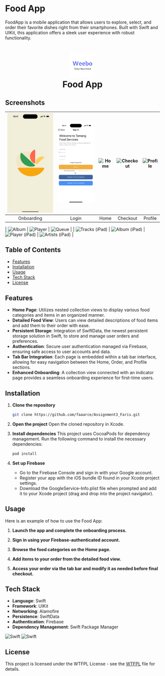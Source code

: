 # Food App
FoodApp is a mobile application that allows users to explore, select, and order their favorite dishes right from their smartphones. Built with Swift and UIKit, this application offers a sleek user experience with robust functionality.

<div align="center">
       <h1> <img src="https://github.com/farisarie/Weebo/blob/main/Weabo/Assets.xcassets/iTunesArtwork.imageset/iTunesArtwork%402x.png" width="80px"><br/>Food App</h1>
     </div>

## Screenshots

| ![Onboarding](https://github.com/faaarce/Assignment3_Faris/blob/swift-data/Gif/onboardings.gif?raw=true) | ![Login](https://github.com/faaarce/Assignment3_Faris/blob/swift-data/Gif/login.gif?raw=true) | ![Home](https://github.com/faaarce/Assignment3_Faris/blob/swift-data/Gif/home.gif?raw=true) | ![Checkout](https://github.com/faaarce/Assignment3_Faris/blob/swift-data/Gif/checkout.gif?raw=true) | ![Profile](https://github.com/faaarce/Assignment3_Faris/blob/swift-data/Gif/profile.gif?raw=true) |
|:---:|:---:|:---:|:---:|:---:|
| Onboarding | Login | Home | Checkout | Profile |

| ![Album](/Screenshots/Album.png?raw=true) | ![Player](/Screenshots/Player.png?raw=true) | ![Queue](/Screenshots/Queue.png?raw=true) |
| ![Tracks (iPad)](/Screenshots/Tracks%20(iPad).png?raw=true) | ![Album (iPad)](/Screenshots/Album%20(iPad).png?raw=true) | ![Player (iPad)](/Screenshots/Player%20(iPad).png?raw=true) | ![Artists (iPad)](/Screenshots/Artists%20(iPad).png?raw=true) |


## Table of Contents
- [Features](#features)
- [Installation](#installation)
- [Usage](#usage)
- [Tech Stack](#tech-stack)
- [License](#license)

## Features

- **Home Page**: Utilizes nested collection views to display various food categories and items in an organized manner. 
- **Detailed Food View**: Users can view detailed descriptions of food items and add them to their order with ease. 
- **Persistent Storage**: Integration of SwiftData, the newest persistent storage solution in Swift, to store and manage user orders and preferences. 
- **Authentication**: Secure user authentication managed via Firebase, ensuring safe access to user accounts and data. 
- **Tab Bar Integration**: Each page is embedded within a tab bar interface, allowing for easy navigation between the Home, Order, and Profile sections. 
- **Enhanced Onboarding**: A collection view connected with an indicator page provides a seamless onboarding experience for first-time users.


## Installation

1. **Clone the repository**
   ```sh
   git clone https://github.com/faaarce/Assignment3_Faris.git
   ```

2. **Open the project**
   Open the cloned repository in Xcode.

3. **Install dependencies**
   This project uses CocoaPods for dependency management. Run the following command to install the necessary dependencies:
   ```sh
   pod install
   ```

4. **Set up Firebase**
   - Go to the Firebase Console and sign in with your Google account.
   - Register your app with the iOS bundle ID found in your Xcode project settings.
   - Download the GoogleService-Info.plist file when prompted and add it to your Xcode project (drag and drop into the project navigator).

## Usage

Here is an example of how to use the Food App:

1. **Launch the app and complete the onboarding process.**

2. **Sign in using your Firebase-authenticated account.**

3. **Browse the food categories on the Home page.**
 
4. **Add items to your order from the detailed food view.**

5. **Access your order via the tab bar and modify it as needed before final checkout.**



## Tech Stack

- **Language**: Swift
- **Framework**: UIKit
- **Networking**: Alamofire
- **Persistence**: SwiftData
- **Authentication**: Firebase
- **Dependency Management**: Swift Package Manager


 ![Swift](https://img.shields.io/badge/swift-F54A2A?style=for-the-badge&logo=swift&logoColor=white)
 ![Swift](https://img.shields.io/badge/UIKit-F54A2A?style=for-the-badge&logo=swift&logoColor=white)


## License

This project is licensed under the WTFPL License - see the [WTFPL](https://en.wikipedia.org/wiki/WTFPL) file for details.
